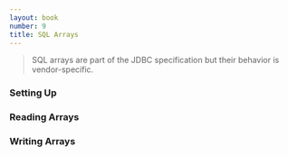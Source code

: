 ```yaml
---
layout: book
number: 9
title: SQL Arrays
---
```


> SQL arrays are part of the JDBC specification but their behavior is vendor-specific.

### Setting Up


### Reading Arrays


### Writing Arrays







